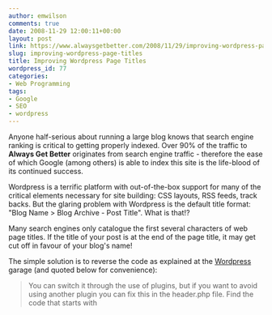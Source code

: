 ```yaml
---
author: emwilson
comments: true
date: 2008-11-29 12:00:11+00:00
layout: post
link: https://www.alwaysgetbetter.com/2008/11/29/improving-wordpress-page-titles/
slug: improving-wordpress-page-titles
title: Improving Wordpress Page Titles
wordpress_id: 77
categories:
- Web Programming
tags:
- Google
- SEO
- wordpress
---
```


Anyone half-serious about running a large blog knows that search engine ranking is critical to getting properly indexed.  Over 90% of the traffic to **Always Get Better** originates from search engine traffic - therefore the ease of which Google (among others) is able to index this site is the life-blood of its continued success.

Wordpress is a terrific platform with out-of-the-box support for many of the critical elements necessary for site building: CSS layouts, RSS feeds, track backs.  But the glaring problem with Wordpress is the default title format: "Blog Name > Blog Archive - Post Title".  What is that!?

Many search engines only catalogue the first several characters of web page titles.  If the title of your post is at the end of the page title, it may get cut off in favour of your blog's name!

The simple solution is to reverse the code as explained at the [Wordpress](http://wordpressgarage.com/code-snippets/hard-coding-an-seo-friendly-title-in-the-wordpress-header-file/) garage (and quoted below for convenience):


<blockquote>You can switch it through the use of plugins, but if you want to avoid using another plugin you can fix this in the header.php file. Find the code that starts with <title>, and replace what is currently there with this:

`<title><?php if ( is_single() ) { ?> <?php wp_title(''); ?> &raquo; <?php } ?><?php bloginfo('name'); ?></title>`</blockquote>
